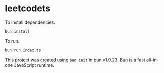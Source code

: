 # leetcodets

To install dependencies:

```bash
bun install
```

To run:

```bash
bun run index.ts
```

This project was created using `bun init` in bun v1.0.23. [Bun](https://bun.sh) is a fast all-in-one JavaScript runtime.
